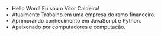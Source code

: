 - Hello Word! Eu sou o Vitor Caldeira!
- Atualmente Trabalho em uma empresa do ramo financeiro.
- Aprimorando conhecimento em JavaScript e Python.
- Apaixonado por computadores e computacão.
